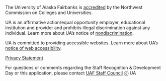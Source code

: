 The University of Alaska Fairbanks is [accredited](https://uaf.edu/accreditation/) by the Northwest Commission on Colleges and Universities.


UA is an affirmative action/equal opportunity employer, educational institution and provider and prohibits illegal discrimination against any individual. Learn more about UA’s notice of [nondiscrimination](https://www.alaska.edu/nondiscrimination).    


UA is committed to providing accessible websites. Learn more about UA’s [notice of web accessibility](https://www.alaska.edu/webaccessibility).   


[Privacy Statement](https://www.alaska.edu/records/records/compliance/gdpr/ua-privacy-statement/)  


For questions or comments regarding the Staff Recognition &amp; Development Day or this application, please contact [UAF Staff Council](mailto:uaf-staff-council@alaska.edu)  ⓒ UA